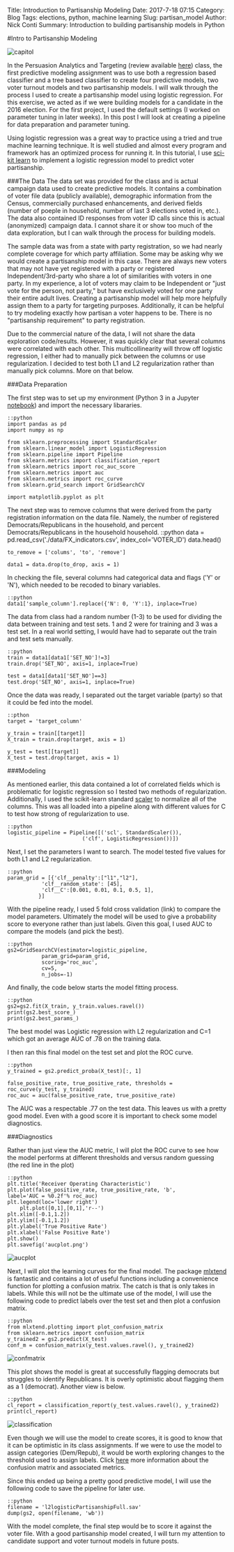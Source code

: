 Title: Introduction to Partisanship Modeling
Date: 2017-7-18 07:15
Category: Blog
Tags: elections, python, machine learning
Slug: partisan_model
Author: Nick Conti
Summary: Introduction to building partisanship models in Python

#Intro to Partisanship Modeling

![capitol]({filename}/images/inauguration2.jpg)

In the Persuasion Analytics and Targeting (review available [here](http://www.nickconti.io/persuasion_analytics.html)) class, the first predictive modeling assignment was to use both a regression based classifier and a tree based classifier to create four predictive models, two voter turnout models and two partisanship models. I will walk through the process I used to create a partisanship model using logistic regression. For this exercise, we acted as if we were building models for a candidate in the 2016 election. For the first project, I used the default settings (I worked on parameter tuning in later weeks). In this post I will look at creating a pipeline for data preparation and parameter tuning.

Using logistic regression was a great way to practice using a tried and true machine learning technique. It is well studied and almost every program and framework has an optimized process for running it. In this tutorial, I use [sci-kit learn](http://scikit-learn.org/stable/) to implement a logistic regression model to predict voter partisanship.

###The Data
The data set was provided for the class and is actual campaign data used to create predictive models. It contains a combination of voter file data (publicly available), demographic information from the Census, commercially purchased enhancements, and derived fields (number of poeple in household, number of last 3 elections voted in, etc.). The data also contained ID responses from voter ID calls since this is actual (anonymized) campaign data. I cannot share it or show too much of the data exploration, but I can walk through the process for building models. 

The sample data was from a state with party registration, so we had nearly complete coverage for which party affiliation. Some may be asking why we would create a partisanship model in this case. There are always new voters that may not have yet registered with a party or registered Independent/3rd-party who share a lot of similarities with voters in one party. In my experience, a lot of voters may claim to be Independent or "just vote for the person, not party," but have exclusively voted for one party their entire adult lives. Creating a partisanship model will help more helpfully assign them to a party for targeting purposes. Additionally, it can be helpful to try modeling exactly how partisan a voter happens to be. There is no "partisanship requirement" to party registration.

Due to the commercial nature of the data, I will not share the data exploration code/results. However, it was quickly clear that several columns were correlated with each other. This multicollinearity will throw off logistic regression, I either had to manually pick between the columns or use regularization. I decided to test both L1 and L2 regularization rather than manually pick columns. More on that below.

###Data Preparation

The first step was to set up my environment (Python 3 in a Jupyter [notebook](http://jupyter.org/)) and import the necessary libararies.
	
	::python
	import pandas as pd
	import numpy as np

	from sklearn.preprocessing import StandardScaler
	from sklearn.linear_model import LogisticRegression
	from sklearn.pipeline import Pipeline
	from sklearn.metrics import classification_report 
	from sklearn.metrics import roc_auc_score
	from sklearn.metrics import auc
	from sklearn.metrics import roc_curve
	from sklearn.grid_search import GridSearchCV

	import matplotlib.pyplot as plt


The next step was to remove columns that were derived from the party registration information on the data file. Namely, the number of registered Democrats/Republicans in the household, and percent Democrats/Republicans in the household household. 
	::python
	data = pd.read_csv('./data/FX_indicators.csv', index_col='VOTER_ID')
	data.head()

	to_remove = ['colums', 'to', 'remove']

	data1 = data.drop(to_drop, axis = 1)

In checking the file, several columns had categorical data and flags ('Y' or 'N'), which needed to be recoded to binary variables. 

	::python
	data1['sample_column'].replace({'N': 0, 'Y':1}, inplace=True)

The data from class had a random number (1-3) to be used for dividing the data between training and test sets. 1 and 2 were for training and 3 was a test set. In a real world setting, I would have had to separate out the train and test sets manually.

	::python
	train = data1[data1['SET_NO']!=3]
	train.drop('SET_NO', axis=1, inplace=True)
                           
	test = data1[data1['SET_NO']==3]
	test.drop('SET_NO', axis=1, inplace=True)

Once the data was ready, I separated out the target variable (party) so that it could be fed into the model.

	::pthon
	target = 'target_column'

	y_train = train[[target]]
	X_train = train.drop(target, axis = 1)
                          
	y_test = test[[target]]
	X_test = test.drop(target, axis = 1)

###Modeling

 As mentioned earlier, this data contained a lot of correlated fields which is problematic for logistic regression so I tested two methods of regularization. Additionally, I used the scikit-learn standard [scaler](http://scikit-learn.org/stable/modules/generated/sklearn.preprocessing.StandardScaler.html) to normalize all of the columns. This was all loaded into a pipeline along with different values for C to test how strong of regularization to use.


	::python
	logistic_pipeline = Pipeline([('scl', StandardScaler()),
                            ('clf', LogisticRegression())])

Next, I set the parameters I want to search. The model tested five values for both L1 and L2 regularization.

	::python
	param_grid = [{'clf__penalty':["l1","l2"],
               'clf__random_state': [45],
               'clf__C':[0.001, 0.01, 0.1, 0.5, 1],
              }]

With the pipeline ready, I used 5 fold cross validation (link) to compare the model parameters. Ultimately the model will be used to give a probability score to everyone rather than just labels. Given this goal, I used AUC to compare the models (and pick the best).

	::python
	gs2=GridSearchCV(estimator=logistic_pipeline,
               param_grid=param_grid,
               scoring='roc_auc',
               cv=5,
               n_jobs=-1)

And finally, the code below starts the model fitting process.

	::python
	gs2=gs2.fit(X_train, y_train.values.ravel())
	print(gs2.best_score_)
	print(gs2.best_params_)

The best model was Logistic regression with L2 regularization and C=1 which got an average AUC of .78 on the training data. 

I then ran this final model on the test set and plot the ROC curve.

	::python
	y_trained = gs2.predict_proba(X_test)[:, 1]
	
	false_positive_rate, true_positive_rate, thresholds = roc_curve(y_test, y_trained)
	roc_auc = auc(false_positive_rate, true_positive_rate)

The AUC was a respectable .77 on the test data. This leaves us with a pretty good model. Even with a good score it is important to check some model diagnostics.

###Diagnostics

Rather than just view the AUC metric, I will plot the ROC curve to see how the model performs at different thresholds and versus random guessing (the red line in the plot)

	::python
	plt.title('Receiver Operating Characteristic')
	plt.plot(false_positive_rate, true_positive_rate, 'b',
	label='AUC = %0.2f'% roc_auc)
	plt.legend(loc='lower right')
		plt.plot([0,1],[0,1],'r--')
	plt.xlim([-0.1,1.2])
	plt.ylim([-0.1,1.2])
	plt.ylabel('True Positive Rate')
	plt.xlabel('False Positive Rate')
	plt.show()
	plt.savefig('aucplot.png')

![aucplot]({filename}/images/aucplot.png)

Next, I will plot the learning curves for the final model. The package [mlxtend](http://rasbt.github.io/mlxtend/) is fantastic and contains a lot of useful functions including a convenience function for plotting a confusion matrix. The  catch is that is only takes in labels. While this will not be the ultimate use of the model, I will use the following code to predict labels over the test set and then plot a confusion matrix. 

	::python
	from mlxtend.plotting import plot_confusion_matrix
	from sklearn.metrics import confusion_matrix
	y_trained2 = gs2.predict(X_test)
	conf_m = confusion_matrix(y_test.values.ravel(), y_trained2)

![confmatrix]({filename}/images/confusionMatrix_part.png)

This plot shows the model is great at successfully flagging democrats but struggles to identify Republicans. It is overly optimistic about flagging them as a 1 (democrat). Another view is below.

	::python
	cl_report = classification_report(y_test.values.ravel(), y_trained2)
	print(cl_report)

![classification]({filename}/images/classificationReport.PNG)

Even though we will use the model to create scores, it is good to know that it can be optimistic in its class assignments. If we were to use the model to assign categories (Dem/Repub), it would be worth exploring changes to the threshold used to assign labels. Click [here](http://www.dataschool.io/simple-guide-to-confusion-matrix-terminology/) more information about the confusion matrix and associated metrics.

Since this ended up being a pretty good predictive model, I will use the following code to save the pipeline for later use.

	::python
	filename = 'l2logisticPartisanshipFull.sav'
	dump(gs2, open(filename, 'wb'))

With the model complete, the final step would be to score it against the voter file. With a good partisanship model created, I will turn my attention to candidate support and voter turnout models in future posts.
